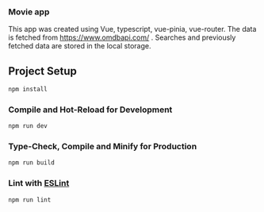 ### Movie app

This app was created using Vue, typescript, vue-pinia, vue-router.
The data is fetched from https://www.omdbapi.com/ .
Searches and previously fetched data are stored in the local storage.


## Project Setup

```sh
npm install
```

### Compile and Hot-Reload for Development

```sh
npm run dev
```

### Type-Check, Compile and Minify for Production

```sh
npm run build
```

### Lint with [ESLint](https://eslint.org/)

```sh
npm run lint
```
